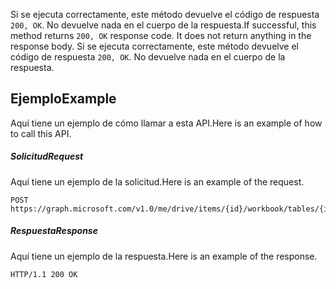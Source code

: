 <span data-ttu-id="337be-p102">Si se ejecuta correctamente, este método devuelve el código de respuesta `200, OK`. No devuelve nada en el cuerpo de la respuesta.</span><span class="sxs-lookup"><span data-stu-id="337be-p102">If successful, this method returns `200, OK` response code. It does not return anything in the response body.</span></span>
Si se ejecuta correctamente, este método devuelve el código de respuesta `200, OK`. No devuelve nada en el cuerpo de la respuesta.

## <span data-ttu-id="337be-117">Ejemplo</span><span class="sxs-lookup"><span data-stu-id="337be-117">Example</span></span>
<a id="example" class="xliff"></a>
<span data-ttu-id="337be-118">Aquí tiene un ejemplo de cómo llamar a esta API.</span><span class="sxs-lookup"><span data-stu-id="337be-118">Here is an example of how to call this API.</span></span>
##### <span data-ttu-id="337be-119">Solicitud</span><span class="sxs-lookup"><span data-stu-id="337be-119">Request</span></span>
<a id="request" class="xliff"></a>
<span data-ttu-id="337be-120">Aquí tiene un ejemplo de la solicitud.</span><span class="sxs-lookup"><span data-stu-id="337be-120">Here is an example of the request.</span></span>
<!-- {
  "blockType": "request",
  "name": "tablesort_reapply"
}-->
```http
POST https://graph.microsoft.com/v1.0/me/drive/items/{id}/workbook/tables/{id|name}/sort/reapply
```

##### <span data-ttu-id="337be-121">Respuesta</span><span class="sxs-lookup"><span data-stu-id="337be-121">Response</span></span>
<a id="response" class="xliff"></a>
<span data-ttu-id="337be-122">Aquí tiene un ejemplo de la respuesta.</span><span class="sxs-lookup"><span data-stu-id="337be-122">Here is an example of the response.</span></span> 
<!-- {
  "blockType": "response",
  "truncated": true,
  "@odata.type": "microsoft.graph.none"
} -->
```http
HTTP/1.1 200 OK
```

<!-- uuid: 8fcb5dbc-d5aa-4681-8e31-b001d5168d79
2015-10-25 14:57:30 UTC -->
<!-- {
  "type": "#page.annotation",
  "description": "TableSort: reapply",
  "keywords": "",
  "section": "documentation",
  "tocPath": ""
}-->